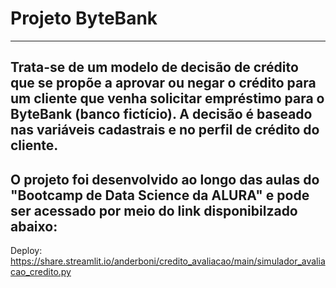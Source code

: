 # Projeto ByteBank
---

Trata-se de um modelo de decisão de crédito que se propõe a aprovar ou negar o crédito para um cliente que venha solicitar empréstimo para o ByteBank (banco fictício). 
A decisão é baseado nas variáveis cadastrais e no perfil de crédito do cliente.
---
O projeto foi desenvolvido ao longo das aulas do "Bootcamp de Data Science da ALURA" e pode ser acessado por meio do link disponibilzado abaixo:
---
Deploy: https://share.streamlit.io/anderboni/credito_avaliacao/main/simulador_avaliacao_credito.py
